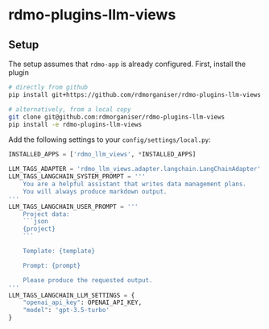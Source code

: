 rdmo-plugins-llm-views
======================

Setup
-----

The setup assumes that `rdmo-app` is already configured. First, install the plugin

```bash
# directly from github
pip install git+https://github.com/rdmorganiser/rdmo-plugins-llm-views

# alternatively, from a local copy
git clone git@github.com:rdmorganiser/rdmo-plugins-llm-views
pip install -e rdmo-plugins-llm-views
```

Add the following settings to your `config/settings/local.py`:

```python
INSTALLED_APPS = ['rdmo_llm_views', *INSTALLED_APPS]

LLM_TAGS_ADAPTER = 'rdmo_llm_views.adapter.langchain.LangChainAdapter'
LLM_TAGS_LANGCHAIN_SYSTEM_PROMPT = '''
    You are a helpful assistant that writes data management plans.
    You will always produce markdown output.
'''
LLM_TAGS_LANGCHAIN_USER_PROMPT = '''
    Project data:
    ```json
    {project}
    ```

    Template: {template}

    Prompt: {prompt}

    Please produce the requested output.
'''
LLM_TAGS_LANGCHAIN_LLM_SETTINGS = {
    "openai_api_key": OPENAI_API_KEY,
    "model": 'gpt-3.5-turbo'
}
```
